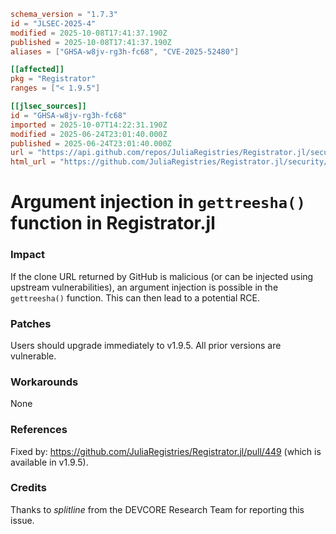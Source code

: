 ```toml
schema_version = "1.7.3"
id = "JLSEC-2025-4"
modified = 2025-10-08T17:41:37.190Z
published = 2025-10-08T17:41:37.190Z
aliases = ["GHSA-w8jv-rg3h-fc68", "CVE-2025-52480"]

[[affected]]
pkg = "Registrator"
ranges = ["< 1.9.5"]

[[jlsec_sources]]
id = "GHSA-w8jv-rg3h-fc68"
imported = 2025-10-07T14:22:31.190Z
modified = 2025-06-24T23:01:40.000Z
published = 2025-06-24T23:01:40.000Z
url = "https://api.github.com/repos/JuliaRegistries/Registrator.jl/security-advisories/GHSA-w8jv-rg3h-fc68"
html_url = "https://github.com/JuliaRegistries/Registrator.jl/security/advisories/GHSA-w8jv-rg3h-fc68"
```

# Argument injection in `gettreesha()` function in Registrator.jl

### Impact

If the clone URL returned by GitHub is malicious (or can be injected using upstream vulnerabilities), an argument injection is possible in the `gettreesha()` function. This can then lead to a potential RCE.

### Patches

Users should upgrade immediately to v1.9.5. All prior versions are vulnerable.

### Workarounds

None

### References

Fixed by: https://github.com/JuliaRegistries/Registrator.jl/pull/449 (which is available in v1.9.5).

### Credits

Thanks to *splitline* from the DEVCORE Research Team for reporting this issue.

